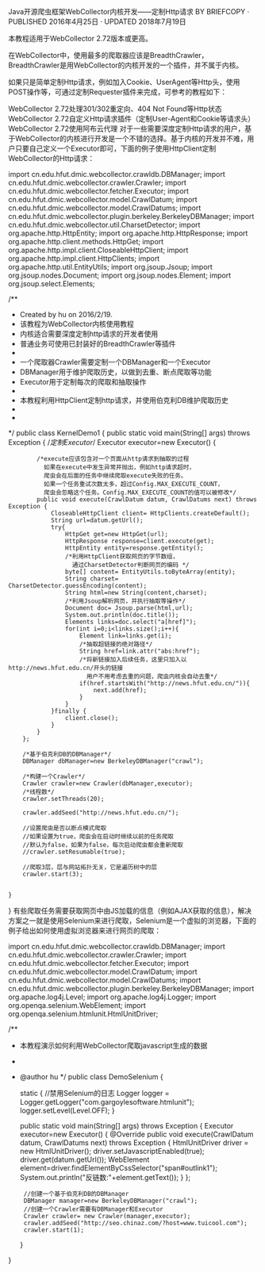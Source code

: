 Java开源爬虫框架WebCollector内核开发——定制Http请求
BY BRIEFCOPY · PUBLISHED 2016年4月25日 · UPDATED 2018年7月19日

本教程适用于WebCollector 2.72版本或更高。

在WebCollector中，使用最多的爬取器应该是BreadthCrawler，BreadthCrawler是用WebCollector的内核开发的一个插件，并不属于内核。

如果只是简单定制Http请求，例如加入Cookie、UserAgent等Http头，使用POST操作等，可通过定制Requester插件来完成，可参考的教程如下：

WebCollector 2.72处理301/302重定向、404 Not Found等Http状态
WebCollector 2.72自定义Http请求插件（定制User-Agent和Cookie等请求头）
WebCollector 2.72使用阿布云代理
对于一些需要深度定制Http请求的用户，基于WebCollector的内核进行开发是一个不错的选择。基于内核的开发并不难，用户只要自己定义一个Executor即可，下面的例子使用HttpClient定制WebCollector的Http请求：


import cn.edu.hfut.dmic.webcollector.crawldb.DBManager;
import cn.edu.hfut.dmic.webcollector.crawler.Crawler;
import cn.edu.hfut.dmic.webcollector.fetcher.Executor;
import cn.edu.hfut.dmic.webcollector.model.CrawlDatum;
import cn.edu.hfut.dmic.webcollector.model.CrawlDatums;
import cn.edu.hfut.dmic.webcollector.plugin.berkeley.BerkeleyDBManager;
import cn.edu.hfut.dmic.webcollector.util.CharsetDetector;
import org.apache.http.HttpEntity;
import org.apache.http.HttpResponse;
import org.apache.http.client.methods.HttpGet;
import org.apache.http.impl.client.CloseableHttpClient;
import org.apache.http.impl.client.HttpClients;
import org.apache.http.util.EntityUtils;
import org.jsoup.Jsoup;
import org.jsoup.nodes.Document;
import org.jsoup.nodes.Element;
import org.jsoup.select.Elements;


/**
 * Created by hu on 2016/2/19.
 * 该教程为WebCollector内核使用教程
 * 内核适合需要深度定制http请求的开发者使用
 * 普通业务可使用已封装好的BreadthCrawler等插件
 *
 * 一个爬取器Crawler需要定制一个DBManager和一个Executor
 * DBManager用于维护爬取历史，以做到去重、断点爬取等功能
 * Executor用于定制每次的爬取和抽取操作
 *
 * 本教程利用HttpClient定制http请求，并使用伯克利DB维护爬取历史
 *
 *
 */
public class KernelDemo1 {
    public static void main(String[] args) throws Exception {
        /*定制Executor*/
        Executor executor=new Executor() {

            /*execute应该包含对一个页面从http请求到抽取的过程
              如果在execute中发生异常并抛出，例如http请求超时，
              爬虫会在后面的任务中继续爬取execute失败的任务。
              如果一个任务重试次数太多，超过Config.MAX_EXECUTE_COUNT，
              爬虫会忽略这个任务。Config.MAX_EXECUTE_COUNT的值可以被修改*/
            public void execute(CrawlDatum datum, CrawlDatums next) throws Exception {
                CloseableHttpClient client= HttpClients.createDefault();
                String url=datum.getUrl();
                try{
                    HttpGet get=new HttpGet(url);
                    HttpResponse response=client.execute(get);
                    HttpEntity entity=response.getEntity();
                    /*利用HttpClient获取网页的字节数组，
                      通过CharsetDetector判断网页的编码 */
                    byte[] content= EntityUtils.toByteArray(entity);
                    String charset= CharsetDetector.guessEncoding(content);
                    String html=new String(content,charset);
                    /*利用Jsoup解析网页，并执行抽取等操作*/
                    Document doc= Jsoup.parse(html,url);
                    System.out.println(doc.title());
                    Elements links=doc.select("a[href]");
                    for(int i=0;i<links.size();i++){
                        Element link=links.get(i);
                        /*抽取超链接的绝对路径*/
                        String href=link.attr("abs:href");
                        /*将新链接加入后续任务，这里只加入以http://news.hfut.edu.cn/开头的链接
                          用户不用考虑去重的问题，爬虫内核会自动去重*/
                        if(href.startsWith("http://news.hfut.edu.cn/")){
                            next.add(href);
                        }
                    }
                }finally {
                    client.close();
                }
            }
        };

        /*基于伯克利DB的DBManager*/
        DBManager dbManager=new BerkeleyDBManager("crawl");

        /*构建一个Crawler*/
        Crawler crawler=new Crawler(dbManager,executor);
        /*线程数*/
        crawler.setThreads(20);

        crawler.addSeed("http://news.hfut.edu.cn/");

        //设置爬虫是否以断点模式爬取
        //如果设置为true，爬虫会在启动时继续以前的任务爬取
        //默认为false，如果为false，每次启动爬虫都会重新爬取
        //crawler.setResumable(true);

        //爬取3层，层与网站拓扑无关，它是遍历树中的层
        crawler.start(3);


    }
}
有些爬取任务需要获取网页中由JS加载的信息（例如AJAX获取的信息），解决方案之一就是使用Selenium来进行爬取，Selenium是一个虚拟的浏览器，下面的例子给出如何使用虚拟浏览器来进行网页的爬取：


import cn.edu.hfut.dmic.webcollector.crawldb.DBManager;
import cn.edu.hfut.dmic.webcollector.crawler.Crawler;
import cn.edu.hfut.dmic.webcollector.fetcher.Executor;
import cn.edu.hfut.dmic.webcollector.model.CrawlDatum;
import cn.edu.hfut.dmic.webcollector.model.CrawlDatums;
import cn.edu.hfut.dmic.webcollector.plugin.berkeley.BerkeleyDBManager;
import org.apache.log4j.Level;
import org.apache.log4j.Logger;
import org.openqa.selenium.WebElement;
import org.openqa.selenium.htmlunit.HtmlUnitDriver;


/**
 * 本教程演示如何利用WebCollector爬取javascript生成的数据
 *
 * @author hu
 */
public class DemoSelenium {

    static {
        //禁用Selenium的日志
        Logger logger = Logger.getLogger("com.gargoylesoftware.htmlunit");
        logger.setLevel(Level.OFF);
    }


    public static void main(String[] args) throws Exception {
        Executor executor=new Executor() {
            @Override
            public void execute(CrawlDatum datum, CrawlDatums next) throws Exception {
                HtmlUnitDriver driver = new HtmlUnitDriver();
                driver.setJavascriptEnabled(true);
                driver.get(datum.getUrl());
                WebElement element=driver.findElementByCssSelector("span#outlink1");
                System.out.println("反链数:"+element.getText());
            }
        };

        //创建一个基于伯克利DB的DBManager
        DBManager manager=new BerkeleyDBManager("crawl");
        //创建一个Crawler需要有DBManager和Executor
        Crawler crawler= new Crawler(manager,executor);
        crawler.addSeed("http://seo.chinaz.com/?host=www.tuicool.com");
        crawler.start(1);
    }

}